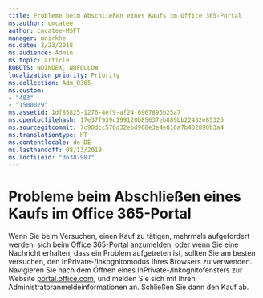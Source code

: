 ```yaml
---
title: Probleme beim Abschließen eines Kaufs im Office 365-Portal
ms.author: cmcatee
author: cmcatee-MSFT
manager: mnirkhe
ms.date: 2/23/2018
ms.audience: Admin
ms.topic: article
ROBOTS: NOINDEX, NOFOLLOW
localization_priority: Priority
ms.collection: Adm_O365
ms.custom:
- "483"
- "1500029"
ms.assetid: 1df85825-1276-4ef9-af24-0907895b25a7
ms.openlocfilehash: 17e37f939c199120b85637eb889bb22432e85325
ms.sourcegitcommit: 7c90dcc570d32ebd968e3e4e816a7b482890b3a4
ms.translationtype: HT
ms.contentlocale: de-DE
ms.lasthandoff: 08/13/2019
ms.locfileid: "36387987"
---
```

# <a name="trouble-completing-a-purchase-in-the-office-365-portal"></a>Probleme beim Abschließen eines Kaufs im Office 365-Portal

Wenn Sie beim Versuchen, einen Kauf zu tätigen, mehrmals aufgefordert werden, sich beim Office 365-Portal anzumelden, oder wenn Sie eine Nachricht erhalten, dass ein Problem aufgetreten ist, sollten Sie am besten versuchen, den InPrivate-/Inkognitomodus Ihres Browsers zu verwenden. Navigieren Sie nach dem Öffnen eines InPrivate-/Inkognitofensters zur Website [portal.office.com](https://portal.office.com), und melden Sie sich mit Ihren Administratoranmeldeinformationen an. Schließen Sie dann den Kauf ab.